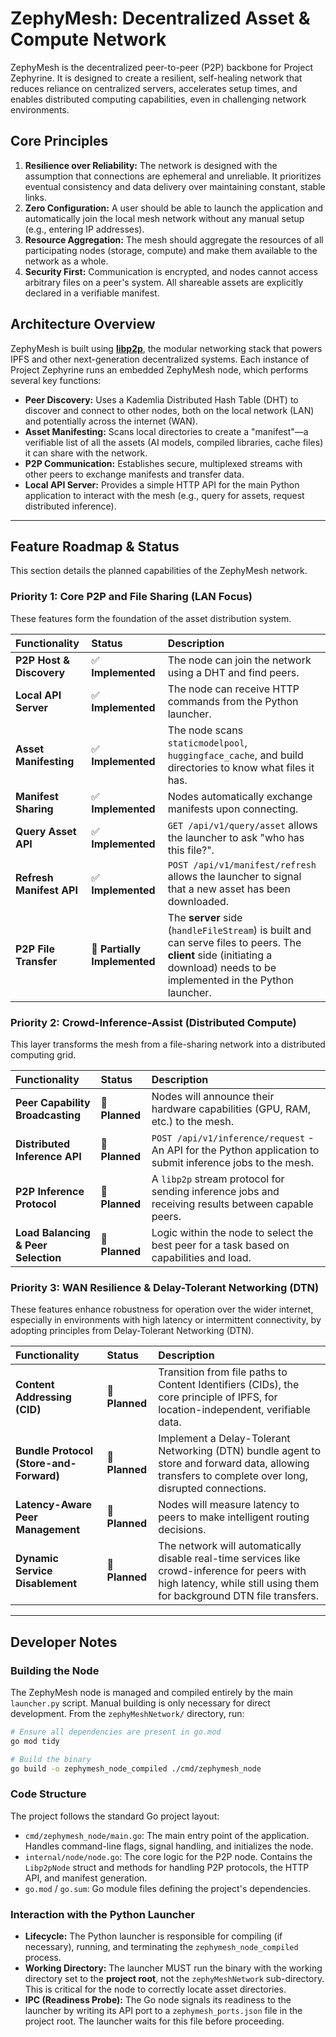
# ZephyMesh: Decentralized Asset & Compute Network

ZephyMesh is the decentralized peer-to-peer (P2P) backbone for Project Zephyrine. It is designed to create a resilient, self-healing network that reduces reliance on centralized servers, accelerates setup times, and enables distributed computing capabilities, even in challenging network environments.

## Core Principles

1.  **Resilience over Reliability:** The network is designed with the assumption that connections are ephemeral and unreliable. It prioritizes eventual consistency and data delivery over maintaining constant, stable links.
2.  **Zero Configuration:** A user should be able to launch the application and automatically join the local mesh network without any manual setup (e.g., entering IP addresses).
3.  **Resource Aggregation:** The mesh should aggregate the resources of all participating nodes (storage, compute) and make them available to the network as a whole.
4.  **Security First:** Communication is encrypted, and nodes cannot access arbitrary files on a peer's system. All shareable assets are explicitly declared in a verifiable manifest.


## Architecture Overview

ZephyMesh is built using **[libp2p](https://libp2p.io/)**, the modular networking stack that powers IPFS and other next-generation decentralized systems. Each instance of Project Zephyrine runs an embedded ZephyMesh node, which performs several key functions:

-   **Peer Discovery:** Uses a Kademlia Distributed Hash Table (DHT) to discover and connect to other nodes, both on the local network (LAN) and potentially across the internet (WAN).
-   **Asset Manifesting:** Scans local directories to create a "manifest"—a verifiable list of all the assets (AI models, compiled libraries, cache files) it can share with the network.
-   **P2P Communication:** Establishes secure, multiplexed streams with other peers to exchange manifests and transfer data.
-   **Local API Server:** Provides a simple HTTP API for the main Python application to interact with the mesh (e.g., query for assets, request distributed inference).

 <!-- It would be great to add the Mermaid diagram we designed here -->

---

## Feature Roadmap & Status

This section details the planned capabilities of the ZephyMesh network.

### Priority 1: Core P2P and File Sharing (LAN Focus)

These features form the foundation of the asset distribution system.

| Functionality | Status | Description |
| :--- | :--- | :--- |
| **P2P Host & Discovery** | ✅ **Implemented** | The node can join the network using a DHT and find peers. |
| **Local API Server** | ✅ **Implemented** | The node can receive HTTP commands from the Python launcher. |
| **Asset Manifesting** | ✅ **Implemented** | The node scans `staticmodelpool`, `huggingface_cache`, and build directories to know what files it has. |
| **Manifest Sharing** | ✅ **Implemented** | Nodes automatically exchange manifests upon connecting. |
| **Query Asset API** | ✅ **Implemented** | `GET /api/v1/query/asset` allows the launcher to ask "who has this file?". |
| **Refresh Manifest API**| ✅ **Implemented** | `POST /api/v1/manifest/refresh` allows the launcher to signal that a new asset has been downloaded. |
| **P2P File Transfer** | 🚧 **Partially Implemented**| The **server** side (`handleFileStream`) is built and can serve files to peers. The **client** side (initiating a download) needs to be implemented in the Python launcher. |

### Priority 2: Crowd-Inference-Assist (Distributed Compute)

This layer transforms the mesh from a file-sharing network into a distributed computing grid.

| Functionality | Status | Description |
| :--- | :--- | :--- |
| **Peer Capability Broadcasting** | 📝 **Planned** | Nodes will announce their hardware capabilities (GPU, RAM, etc.) to the mesh. |
| **Distributed Inference API** | 📝 **Planned** | `POST /api/v1/inference/request` - An API for the Python application to submit inference jobs to the mesh. |
| **P2P Inference Protocol** | 📝 **Planned** | A `libp2p` stream protocol for sending inference jobs and receiving results between capable peers. |
| **Load Balancing & Peer Selection**| 📝 **Planned** | Logic within the node to select the best peer for a task based on capabilities and load. |

### Priority 3: WAN Resilience & Delay-Tolerant Networking (DTN)

These features enhance robustness for operation over the wider internet, especially in environments with high latency or intermittent connectivity, by adopting principles from Delay-Tolerant Networking (DTN).

| Functionality | Status | Description |
| :--- | :--- | :--- |
| **Content Addressing (CID)** | 📝 **Planned** | Transition from file paths to Content Identifiers (CIDs), the core principle of IPFS, for location-independent, verifiable data. |
| **Bundle Protocol (Store-and-Forward)** | 📝 **Planned** | Implement a Delay-Tolerant Networking (DTN) bundle agent to store and forward data, allowing transfers to complete over long, disrupted connections. |
| **Latency-Aware Peer Management** | 📝 **Planned** | Nodes will measure latency to peers to make intelligent routing decisions. |
| **Dynamic Service Disablement** | 📝 **Planned** | The network will automatically disable real-time services like crowd-inference for peers with high latency, while still using them for background DTN file transfers. |

---

## Developer Notes

### Building the Node

The ZephyMesh node is managed and compiled entirely by the main `launcher.py` script. Manual building is only necessary for direct development. From the `zephyMeshNetwork/` directory, run:

```bash
# Ensure all dependencies are present in go.mod
go mod tidy

# Build the binary
go build -o zephymesh_node_compiled ./cmd/zephymesh_node
```

### Code Structure

The project follows the standard Go project layout:

-   `cmd/zephymesh_node/main.go`: The main entry point of the application. Handles command-line flags, signal handling, and initializes the node.
-   `internal/node/node.go`: The core logic for the P2P node. Contains the `Libp2pNode` struct and methods for handling P2P protocols, the HTTP API, and manifest generation.
-   `go.mod` / `go.sum`: Go module files defining the project's dependencies.

### Interaction with the Python Launcher

-   **Lifecycle:** The Python launcher is responsible for compiling (if necessary), running, and terminating the `zephymesh_node_compiled` process.
-   **Working Directory:** The launcher MUST run the binary with the working directory set to the **project root**, not the `zephyMeshNetwork` sub-directory. This is critical for the node to correctly locate asset directories.
-   **IPC (Readiness Probe):** The Go node signals its readiness to the launcher by writing its API port to a `zephymesh_ports.json` file in the project root. The launcher waits for this file before proceeding.